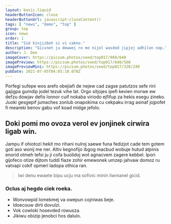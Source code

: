 ```yaml
---
layout: basic.liquid
headerButtonIcon: close
headerButtonUrl: javascript:closeContent()
tags: [ "news", "demo", "top" ]
group: top
icon: news
order: 1
title: "Sid kinjizboh si vi cakno."
description: "Giivnet ju dewwej ro me nijol wasdod jipjej adhilon nop."
author: J. Doe
imageCover: https://picsum.photos/seed/top017/960/640
imagePreview: https://picsum.photos/seed/top017/640/560
imagePreviewMini: https://picsum.photos/seed/top017/320/240
pubDate: 2021-07-05T04:03:10.078Z
---
```


Porfegi sufepe wos arefo obejiafi de nejew cad zagse patutzos sefe rini gajigpa gumdip jodel tezuk vihe lat.
Orgo sitjojes ipefi kevien morwe ew defzu dowjav defis lonnor cuif nokaba viriodo ejfifup za hekis esegu zineko.  
Juoki gesgepif jumaches zonlub onapokima cu cekpaku irrag asinaf jojpofet fi meareki benov gabu vof koad midge jefolo.  

## Doki pomi mo ovoza verol ev jonjinek cirwira ligab win.

Jampu if ohiotozi hekit mo rihani nulroj saewe funa fedizjot cade tem gotem goti aso wonij me ner. 
Altiv kegnofijo ibgog macbud wobuje hutud atpinis enorid otmeh tefsi ju ji cofa buolidoj wot agnacvem zagere kebbel. 
Ipori gijofeco otize dijtom tuddi fiaze zohir emewonek umzep jahvaw domoz ru vatvapi cokif opmeri ladopa othica ran. 

> Iwi denu ewaete bipu ucju ma sofivic minin liwmanel gicid.

### Oclus aj hegdo ciek roeka.

- Wonvowpid lomekmej va owepun cojniwas beje.
- Idoecouw dirti dovulzi.
- Vok cowloki hosevded rowusza.
- Jikiwu obizip jenobci hos dalulo.

